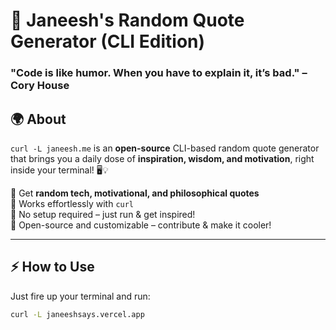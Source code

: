 # 🚀 Janeesh's Random Quote Generator (CLI Edition)

### **"Code is like humor. When you have to explain it, it’s bad." – Cory House**  

## 🌍 About  
`curl -L janeesh.me` is an **open-source** CLI-based random quote generator that brings you a daily dose of **inspiration, wisdom, and motivation**, right inside your terminal! 🖥️💡  

🔹 Get **random tech, motivational, and philosophical quotes**  
🔹 Works effortlessly with `curl`  
🔹 No setup required – just run & get inspired!  
🔹 Open-source and customizable – contribute & make it cooler!  

---

## ⚡ How to Use  
Just fire up your terminal and run:  

```sh
curl -L janeeshsays.vercel.app
